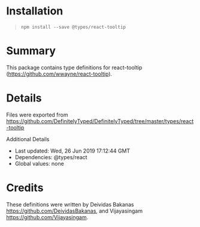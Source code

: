 # Installation
> `npm install --save @types/react-tooltip`

# Summary
This package contains type definitions for react-tooltip (https://github.com/wwayne/react-tooltip).

# Details
Files were exported from https://github.com/DefinitelyTyped/DefinitelyTyped/tree/master/types/react-tooltip

Additional Details
 * Last updated: Wed, 26 Jun 2019 17:12:44 GMT
 * Dependencies: @types/react
 * Global values: none

# Credits
These definitions were written by Deividas Bakanas <https://github.com/DeividasBakanas>, and Vijayasingam <https://github.com/Vijayasingam>.
